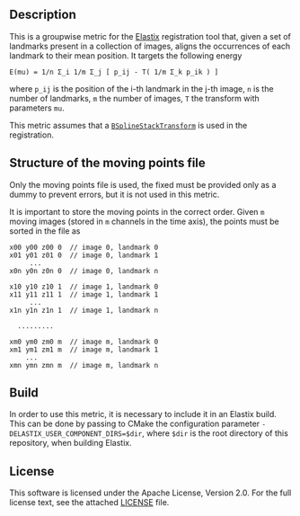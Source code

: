 ## Description

This is a groupwise metric for the [Elastix](http://elastix.isi.uu.nl/)
registration tool that, given a set of landmarks present in a collection of
images, aligns the occurrences of each landmark to their mean position. It
targets the following energy
```
E(mu) = 1/n Σ_i 1/m Σ_j [ p_ij - T( 1/m Σ_k p_ik ) ]
```
where `p_ij` is the position of the i-th landmark in the j-th image, `n` is the
number of landmarks, `m` the number of images, `T` the transform with
parameters `mu`.

This metric assumes that a [`BSplineStackTransform`](http://elastix.isi.uu.nl/doxygen/classelastix_1_1BSplineStackTransform.html) is used in the registration.

## Structure of the moving points file

Only the moving points file is used, the fixed must be provided only
as a dummy to prevent errors, but it is not used in this metric.

It is important to store the moving points in the correct order.
Given `m` moving images (stored in `m` channels in the time axis),
the points must be sorted in the file as
```
x00 y00 z00 0  // image 0, landmark 0
x01 y01 z01 0  // image 0, landmark 1
     ...
x0n y0n z0n 0  // image 0, landmark n

x10 y10 z10 1  // image 1, landmark 0
x11 y11 z11 1  // image 1, landmark 1
     ...
x1n y1n z1n 1  // image 1, landmark n

  .........

xm0 ym0 zm0 m  // image m, landmark 0
xm1 ym1 zm1 m  // image m, landmark 1
    ...
xmn ymn zmn m  // image m, landmark n
```

## Build

In order to use this metric, it is necessary to include it in an Elastix build.
This can be done by passing to CMake the configuration parameter
`-DELASTIX_USER_COMPONENT_DIRS=$dir`, where `$dir` is the root directory of
this repository, when building Elastix.

## License

This software is licensed under the Apache License, Version 2.0. For the full
license text, see the attached
[LICENSE](https://github.com/m-pilia/CorrespondingPointsMeanDistanceMetric/blob/master/LICENSE)
file.

